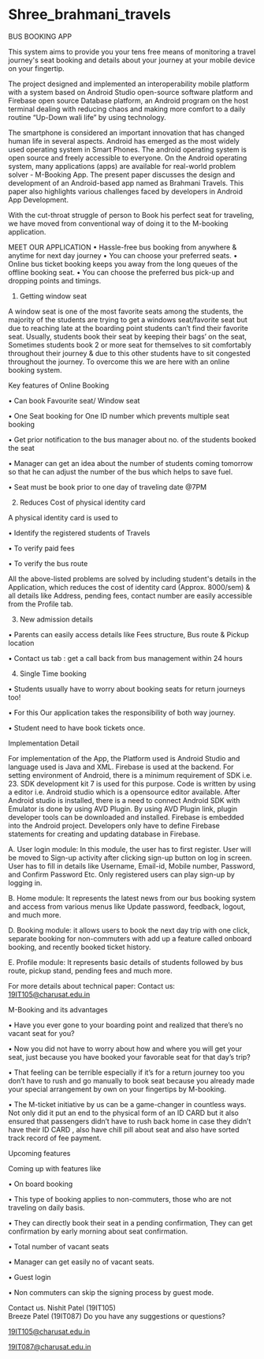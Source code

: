 # Shree_brahmani_travels
 
 

BUS BOOKING APP

This system aims to provide you your tens free means of monitoring a travel journey's seat booking and details about your journey at your mobile device on your fingertip.

The project designed and implemented an interoperability mobile platform with a system based on Android Studio open-source software platform and Firebase open source Database platform, an Android program on the host terminal dealing with reducing chaos and making more comfort to a daily routine “Up-Down wali life” by using technology.

The smartphone is considered an important innovation that has changed human life in several aspects. Android has emerged as the most widely used operating system in Smart Phones. The android operating system is open source and freely accessible to everyone. On the Android operating system, many applications (apps) are available for real-world problem solver - M-Booking App. The present paper discusses the design and development of an Android-based app named as Brahmani Travels. This paper also highlights various challenges faced by developers in Android App Development.

With the cut-throat struggle of person to Book his perfect seat for traveling, we have moved from conventional way of doing it to the M-booking application.

MEET OUR APPLICATION
•       Hassle-free bus booking from anywhere & anytime for next day journey
•       You can choose your preferred seats.
•       Online bus ticket booking keeps you away from the long queues of the offline booking seat.
•       You can choose the preferred bus pick-up and dropping points and timings.
 

1) Getting window seat

A window seat is one of the most favorite seats among the students, the majority of the students are trying to get a windows seat/favorite seat but due to reaching late at the boarding point students can’t find their favorite seat. Usually, students book their seat by keeping their bags’ on the seat, Sometimes students book 2 or more seat for themselves to sit comfortably throughout their journey & due to this other students have to sit congested throughout the journey. To overcome this we are here with an online booking system.

Key features of Online Booking

•       Can book Favourite seat/ Window seat

•       One Seat booking for One ID number which prevents multiple seat booking

•       Get prior notification to the bus manager about no. of the students booked the seat

•       Manager can get an idea about the number of students coming tomorrow so that he can adjust the number of the bus which helps to save fuel.

•       Seat must be book prior to one day of traveling date @7PM


2) Reduces Cost of physical identity card

 A physical identity card is used to

•       Identify the registered students of Travels

•       To verify paid fees

•       To verify the bus route

     

All the above-listed problems are solved by including student's details in the Application, which reduces the cost of identity card (Approx. 8000/sem) & all details like Address, pending fees, contact number are easily accessible from the Profile tab.

3. New admission details

•       Parents can easily access details like Fees structure, Bus route & Pickup location

•       Contact us tab : get a call back from bus management within 24 hours

4. Single Time booking

• Students usually have to worry about booking seats for return journeys too!

•       For this Our application takes the responsibility of both way journey.

•       Student need to have book tickets once.

 

Implementation Detail


For implementation of the App, the Platform used is Android Studio and language used is Java and XML. Firebase is used at the backend. For setting environment of Android, there is a minimum requirement of SDK i.e.  23. SDK development kit 7 is used for this purpose. Code is written by using a editor i.e. Android studio which is a opensource editor available. After Android studio is installed, there is a need to connect Android SDK with Emulator is done by using AVD Plugin. By using AVD Plugin link, plugin developer tools can be downloaded and installed. Firebase is embedded into the Android project. Developers only have to define Firebase statements for creating and updating database in Firebase.

A. User login module: In this module, the user has to first register. User will be moved to Sign-up activity after clicking sign-up button on log in screen. User has to fill in details like Username, Email-id, Mobile number, Password, and Confirm Password Etc. Only registered users can play sign-up by logging in.

B. Home module: It represents the latest news from our  bus booking  system and access from various menus like Update password, feedback, logout, and much more.

D. Booking module: it allows users to book the next day trip with one click, separate booking for non-commuters with add up a feature called onboard booking, and recently booked ticket history.

E. Profile module: It represents basic details of students followed by bus route, pickup stand, pending fees and much more.

 

 For more details about technical paper: Contact us: 19IT105@charusat.edu.in

 

M-Booking and its advantages

•       Have you ever gone to your boarding point and realized that there’s no vacant seat for you?

•       Now you did not have to worry about how and where you will get your seat, just because you have booked your favorable seat for that day’s trip?

•       That feeling can be terrible especially if it’s for a return journey too you don’t have to rush and go manually to book seat because you already made your special arrangement by own on your fingertips by M-booking.

• The M-ticket initiative by us can be a game-changer in countless ways. Not only did it put an end to the physical form of an ID CARD but it also ensured that passengers didn’t have to rush back home in case they didn’t have their ID CARD , also have chill pill about seat and also have sorted track record of fee payment.

 

Upcoming features

Coming up with features like

•       On board booking

•       This type of booking applies to non-commuters, those who are not traveling on daily basis.

•       They can directly book their seat in a pending confirmation, They can get confirmation by early morning about seat confirmation.

•       Total number of vacant seats

•       Manager can get easily no of vacant seats.

•       Guest login

•       Non commuters can skip the signing process by guest mode.

Contact us.
Nishit Patel (19IT105)    
Breeze Patel (19IT087)
Do you have any suggestions or questions?


19IT105@charusat.edu.in 

19IT087@charusat.edu.in
